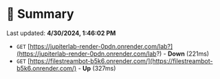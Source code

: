 # 📖 Summary
Last updated: **4/30/2024, 1:46:02 PM**

- `GET` [https://jupiterlab-render-0pdn.onrender.com/lab?](https://jupiterlab-render-0pdn.onrender.com/lab?) - **Down** (221ms)
- `GET` [https://filestreambot-b5k6.onrender.com/](https://filestreambot-b5k6.onrender.com/) - **Up** (327ms)
